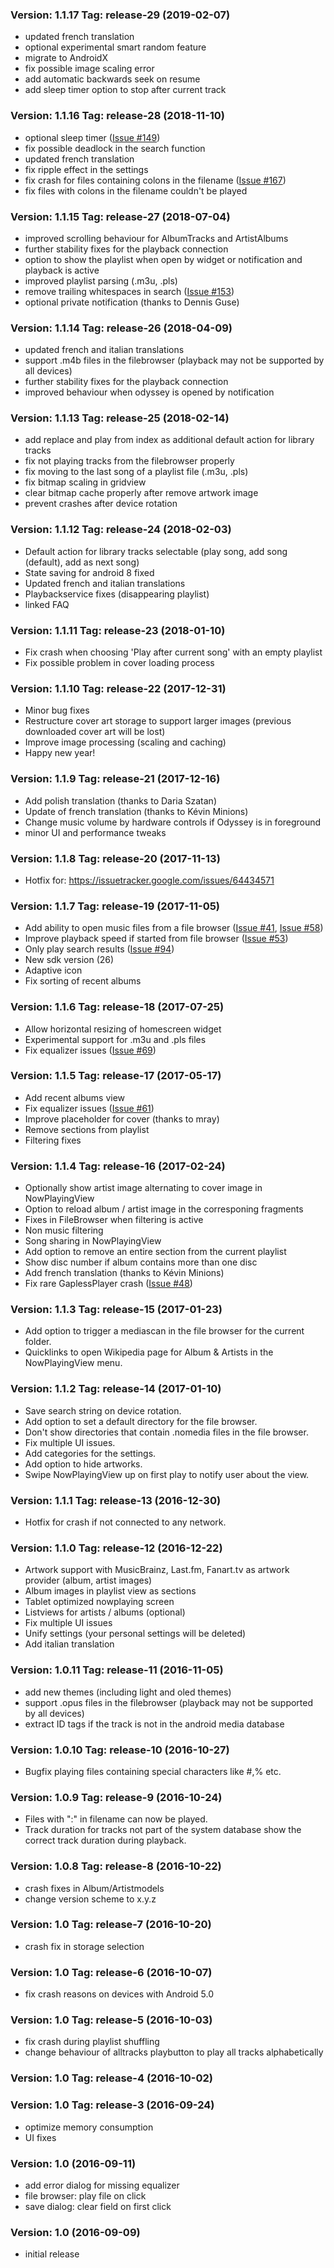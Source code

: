 ### Version: 1.1.17 Tag: release-29 (2019-02-07) ###
* updated french translation
* optional experimental smart random feature
* migrate to AndroidX
* fix possible image scaling error
* add automatic backwards seek on resume
* add sleep timer option to stop after current track

### Version: 1.1.16 Tag: release-28 (2018-11-10) ###
* optional sleep timer ([Issue #149](https://github.com/gateship-one/odyssey/issues/149))
* fix possible deadlock in the search function
* updated french translation
* fix ripple effect in the settings
* fix crash for files containing colons in the filename ([Issue #167](https://github.com/gateship-one/odyssey/issues/167))
* fix files with colons in the filename couldn't be played

### Version: 1.1.15 Tag: release-27 (2018-07-04) ###
* improved scrolling behaviour for AlbumTracks and ArtistAlbums
* further stability fixes for the playback connection
* option to show the playlist when open by widget or notification and playback is active
* improved playlist parsing (.m3u, .pls) 
* remove trailing whitespaces in search ([Issue #153](https://github.com/gateship-one/odyssey/issues/153))
* optional private notification (thanks to Dennis Guse)

### Version: 1.1.14 Tag: release-26 (2018-04-09) ###
* updated french and italian translations
* support .m4b files in the filebrowser (playback may not be supported by all devices)
* further stability fixes for the playback connection
* improved behaviour when odyssey is opened by notification

### Version: 1.1.13 Tag: release-25 (2018-02-14) ###
* add replace and play from index as additional default action for library tracks
* fix not playing tracks from the filebrowser properly
* fix moving to the last song of a playlist file (.m3u, .pls)
* fix bitmap scaling in gridview
* clear bitmap cache properly after remove artwork image
* prevent crashes after device rotation

### Version: 1.1.12 Tag: release-24 (2018-02-03) ###
* Default action for library tracks selectable (play song, add song (default), add as next song)
* State saving for android 8 fixed
* Updated french and italian translations
* Playbackservice fixes (disappearing playlist)
* linked FAQ

### Version: 1.1.11 Tag: release-23 (2018-01-10) ###
* Fix crash when choosing 'Play after current song' with an empty playlist
* Fix possible problem in cover loading process

### Version: 1.1.10 Tag: release-22 (2017-12-31) ###
* Minor bug fixes
* Restructure cover art storage to support larger images (previous downloaded cover art will be lost)
* Improve image processing (scaling and caching)
* Happy new year!

### Version: 1.1.9 Tag: release-21 (2017-12-16) ###
* Add polish translation (thanks to Daria Szatan)
* Update of french translation (thanks to Kévin Minions)
* Change music volume by hardware controls if Odyssey is in foreground
* minor UI and performance tweaks

### Version: 1.1.8 Tag: release-20 (2017-11-13) ###
* Hotfix for: https://issuetracker.google.com/issues/64434571

### Version: 1.1.7 Tag: release-19 (2017-11-05) ###
* Add ability to open music files from a file browser ([Issue #41](https://github.com/gateship-one/odyssey/issues/41), [Issue #58](https://github.com/gateship-one/odyssey/issues/58))
* Improve playback speed if started from file browser ([Issue #53](https://github.com/gateship-one/odyssey/issues/53))
* Only play search results ([Issue #94](https://github.com/gateship-one/odyssey/issues/94))
* New sdk version (26)
* Adaptive icon
* Fix sorting of recent albums 

### Version: 1.1.6 Tag: release-18 (2017-07-25) ###
* Allow horizontal resizing of homescreen widget
* Experimental support for .m3u and .pls files
* Fix equalizer issues ([Issue #69](https://github.com/gateship-one/odyssey/issues/69))

### Version: 1.1.5 Tag: release-17 (2017-05-17) ###
* Add recent albums view
* Fix equalizer issues ([Issue #61](https://github.com/gateship-one/odyssey/issues/61))
* Improve placeholder for cover (thanks to mray)
* Remove sections from playlist
* Filtering fixes

### Version: 1.1.4 Tag: release-16 (2017-02-24) ###
* Optionally show artist image alternating to cover image in NowPlayingView
* Option to reload album / artist image in the corresponing fragments
* Fixes in FileBrowser when filtering is active
* Non music filtering
* Song sharing in NowPlayingView
* Add option to remove an entire section from the current playlist
* Show disc number if album contains more than one disc
* Add french translation (thanks to Kévin Minions)
* Fix rare GaplessPlayer crash ([Issue #48](https://github.com/gateship-one/odyssey/issues/48)) 

### Version: 1.1.3 Tag: release-15 (2017-01-23) ###
* Add option to trigger a mediascan in the file browser for the current folder.
* Quicklinks to open Wikipedia page for Album & Artists in the NowPlayingView menu.

### Version: 1.1.2 Tag: release-14 (2017-01-10) ###
* Save search string on device rotation.
* Add option to set a default directory for the file browser.
* Don't show directories that contain .nomedia files in the file browser.
* Fix multiple UI issues.
* Add categories for the settings.
* Add option to hide artworks.
* Swipe NowPlayingView up on first play to notify user about the view.

### Version: 1.1.1 Tag: release-13 (2016-12-30) ###
* Hotfix for crash if not connected to any network.

### Version: 1.1.0 Tag: release-12 (2016-12-22) ###
* Artwork support with MusicBrainz, Last.fm, Fanart.tv as artwork provider (album, artist images)
* Album images in playlist view as sections
* Tablet optimized nowplaying screen
* Listviews for artists / albums (optional)
* Fix multiple UI issues
* Unify settings (your personal settings will be deleted)
* Add italian translation

### Version: 1.0.11 Tag: release-11 (2016-11-05) ###
* add new themes (including light and oled themes)
* support .opus files in the filebrowser (playback may not be supported by all devices)
* extract ID tags if the track is not in the android media database

### Version: 1.0.10 Tag: release-10 (2016-10-27) ###
* Bugfix playing files containing special characters like #,% etc.

### Version: 1.0.9 Tag: release-9 (2016-10-24) ###
* Files with ":" in filename can now be played.
* Track duration for tracks not part of the system database show the correct track duration during playback.

### Version: 1.0.8 Tag: release-8 (2016-10-22) ###
* crash fixes in Album/Artistmodels
* change version scheme to x.y.z

### Version: 1.0 Tag: release-7 (2016-10-20) ###
* crash fix in storage selection

### Version: 1.0 Tag: release-6 (2016-10-07) ###
* fix crash reasons on devices with Android 5.0

### Version: 1.0 Tag: release-5 (2016-10-03) ###
* fix crash during playlist shuffling
* change behaviour of alltracks playbutton to play all tracks alphabetically

### Version: 1.0 Tag: release-4 (2016-10-02) ###

### Version: 1.0 Tag: release-3 (2016-09-24) ###
* optimize memory consumption
* UI fixes

### Version: 1.0 (2016-09-11) ###
* add error dialog for missing equalizer
* file browser: play file on click
* save dialog: clear field on first click

### Version: 1.0 (2016-09-09) ###
* initial release
